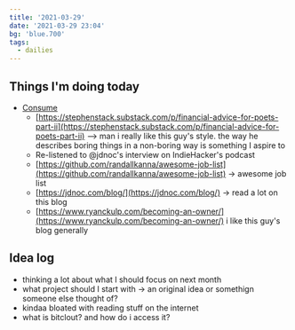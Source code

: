 ```yaml
---
title: '2021-03-29'
date: '2021-03-29 23:04'
bg: 'blue.700'
tags:
  - dailies
---
```


## Things I'm doing today

- [Consume](https://www.notion.so/Consume-f96a157a87cd4017b22ea65893616caf)
  - [https://stephenstack.substack.com/p/financial-advice-for-poets-part-ii](https://stephenstack.substack.com/p/financial-advice-for-poets-part-ii) —> man i really like this guy's style. the way he describes boring things in a non-boring way is something I aspire to
  - Re-listened to @jdnoc's interview on IndieHacker's podcast
  - [https://github.com/randallkanna/awesome-job-list](https://github.com/randallkanna/awesome-job-list) → awesome job list
  - [https://jdnoc.com/blog/](https://jdnoc.com/blog/) → read a lot on this blog
  - [https://www.ryanckulp.com/becoming-an-owner/](https://www.ryanckulp.com/becoming-an-owner/) i like this guy's blog generally

## Idea log

- thinking a lot about what I should focus on next month
- what project should I start with → an original idea or somethign someone else thought of?
- kindaa bloated with reading stuff on the internet
- what is bitclout? and how do i access it?
